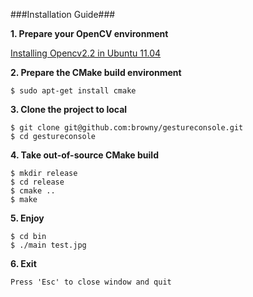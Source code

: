 ###Installation Guide###

**1. Prepare your OpenCV environment** 

   [Installing Opencv2.2 in Ubuntu 11.04](http://www.samontab.com/web/2011/06/installing-opencv-2-2-in-ubuntu-11-04/)

**2. Prepare the CMake build environment**

	$ sudo apt-get install cmake

**3. Clone the project to local**

	$ git clone git@github.com:browny/gestureconsole.git
	$ cd gestureconsole

**4. Take out-of-source CMake build**

	$ mkdir release
	$ cd release
	$ cmake ..
	$ make

**5. Enjoy**

	$ cd bin
	$ ./main test.jpg

**6. Exit**

	Press 'Esc' to close window and quit
